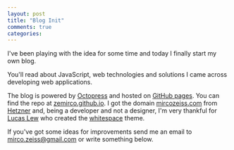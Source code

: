 ```yaml
---
layout: post
title: "Blog Init"
comments: true
categories:
---
```


I've been playing with the idea for some time and today I finally start my own blog.

You'll read about JavaScript, web technologies and solutions I came across developing web applications.

 The blog is powered by [Octopress](http://octopress.org/) and
 hosted on [GitHub pages](http://pages.github.com/). You can find the repo at
 [zemirco.github.io](https://github.com/zeMirco/zemirco.github.io). I got the domain
 [mircozeiss.com](http://www.mircozeiss.com) from [Hetzner](http://www.hetzner.de/en/) and, being
 a developer and not a designer, I'm very thankful for [Lucas Lew](http://lucaslew.com/) who
 created the [whitespace](https://github.com/lucaslew/whitespace) theme.

If you've got some ideas for improvements send me an email to
[mirco.zeiss@gmail.com](mailto:mirco.zeiss@gmail.com) or write something below.